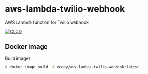 aws-lambda-twilio-webhook
=========================

AWS Lambda function for Twilio webhook

[![CI/CD](https://github.com/dceoy/aws-lambda-twilio-webhook/actions/workflows/ci.yml/badge.svg)](https://github.com/dceoy/aws-lambda-twilio-webhook/actions/workflows/ci.yml)

Docker image
------------

Build images.

```sh
$ docker image build -t dceoy/aws-lambda-twilio-webhook:latest .
```

